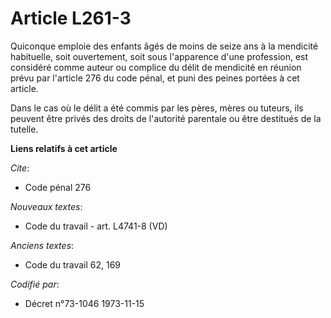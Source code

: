 # Article L261-3

Quiconque emploie des enfants âgés de moins de seize ans à la mendicité habituelle, soit ouvertement, soit sous l'apparence
d'une profession, est considéré comme auteur ou complice du délit de mendicité en réunion prévu par l'article 276 du code
pénal, et puni des peines portées à cet article.

Dans le cas où le délit a été commis par les pères, mères ou tuteurs, ils peuvent être privés des droits de l'autorité
parentale ou être destitués de la tutelle.

**Liens relatifs à cet article**

_Cite_:

  - Code pénal 276

_Nouveaux textes_:

  - Code du travail - art. L4741-8 (VD)

_Anciens textes_:

  - Code du travail 62, 169

_Codifié par_:

  - Décret n°73-1046 1973-11-15
